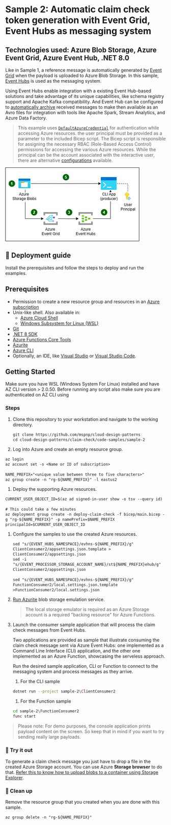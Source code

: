 # Sample 2: Automatic claim check token generation with Event Grid, Event Hubs as messaging system

## Technologies used: Azure Blob Storage, Azure Event Grid, Azure Event Hub, .NET 8.0

Like in Sample 1, a reference message is automatically generated by [Event Grid](https://azure.microsoft.com/services/event-grid/) when the payload is uploaded to Azure Blob Storage. In this sample, [Event Hubs](https://learn.microsoft.com/azure/event-hubs) is used as the messaging system.

Using Event Hubs enable integration with a existing Event Hub-based solutions and take advantage of its unique capabilities, like schema registry support and Apache Kafka compatibility. And Event Hub can be configured to [automatically archive](https://learn.microsoft.com/azure/event-hubs/event-hubs-capture-overview) received messages to make then available as an Avro files for integration with tools like Apache Spark, Stream Analytics, and Azure Data Factory.

> This example uses [`DefaultAzureCredential`](https://learn.microsoft.com/dotnet/azure/sdk/authentication/#defaultazurecredential) for authentication while accessing Azure resources. the user principal must be provided as a parameter to the included Bicep script. The Bicep script is responsible for assigning the necessary RBAC (Role-Based Access Control) permissions for accessing the various Azure resources. While the principal can be the account associated with the interactive user, there are alternative [configurations](https://learn.microsoft.com/dotnet/azure/sdk/authentication/?tabs=command-line#exploring-the-sequence-of-defaultazurecredential-authentication-methods) available.

![Message with Claim Check](images/sample-2-diagram.png)

## :rocket: Deployment guide

Install the prerequisites and follow the steps to deploy and run the examples.

## Prerequisites

- Permission to create a new resource group and resources in an [Azure subscription](https://azure.com/free)
- Unix-like shell. Also available in:
  - [Azure Cloud Shell](https://shell.azure.com/)
  - [Windows Subsystem for Linux (WSL)](https://learn.microsoft.com/windows/wsl/install)
- [Git](https://git-scm.com/downloads)
- [.NET 8 SDK](https://dotnet.microsoft.com/download/dotnet/8.0)
- [Azure Functions Core Tools](https://learn.microsoft.com/azure/azure-functions/functions-run-local#install-the-azure-functions-core-tools)
- [Azurite](/azure/storage/common/storage-use-azurite)
- [Azure CLI](https://learn.microsoft.com/cli/azure/install-azure-cli)
- Optionally, an IDE, like  [Visual Studio](https://visualstudio.microsoft.com/downloads/) or [Visual Studio Code](https://code.visualstudio.com/).

## Getting Started

Make sure you have WSL (Windows System For Linux) installed and have AZ CLI version > 2.0.50. Before running any script also make sure you are authenticated on AZ CLI using

### Steps

1. Clone this repository to your workstation and navigate to the working directory.

   ```shell
   git clone https://github.com/mspnp/cloud-design-patterns
   cd cloud-design-patterns/claim-check/code-samples/sample-2
   ```

1. Log into Azure and create an empty resource group.

  ```azurecli
  az login
  az account set -s <Name or ID of subscription>

  NAME_PREFIX="<unique value between three to five characters>"
  az group create -n "rg-${NAME_PREFIX}" -l eastus2
  ```

1. Deploy the supporting Azure resources.

  ```azurecli
  CURRENT_USER_OBJECT_ID=$(az ad signed-in-user show -o tsv --query id)

  # This could take a few minutes
  az deployment group create -n deploy-claim-check -f bicep/main.bicep -g "rg-${NAME_PREFIX}" -p namePrefix=$NAME_PREFIX principalId=$CURRENT_USER_OBJECT_ID
  ```

1. Configure the samples to use the created Azure resources.

   ```shell
   sed "s/{EVENT_HUBS_NAMESPACE}/evhns-${NAME_PREFIX}/g" ClientConsumer2/appsettings.json.template > ClientConsumer2/appsettings.json
   sed -i "s/{EVENT_PROCESSOR_STORAGE_ACCOUNT_NAME}/st${NAME_PREFIX}ehub/g" ClientConsumer2/appsettings.json

   sed "s/{EVENT_HUBS_NAMESPACE}/evhns-${NAME_PREFIX}/g" FunctionConsumer2/local.settings.json.template >FunctionConsumer2/local.settings.json
   ```

1. [Run Azurite](https://learn.microsoft.com/azure/storage/common/storage-use-azurite#run-azurite) blob storage emulation service.

   > The local storage emulator is required as an Azure Storage account is a required "backing resource" for Azure Functions.

1. Launch the consumer sample application that will process the claim check messages from Event Hubs.

   Two applications are provided as sample that illustrate consuming the claim check message sent via Azure Event Hubs: one implemented as a Command Line Interface (CLI) application, and the other one implemented as an Azure Function, showcasing the serveless approach.

   Run the desired sample application, CLI or Function to connect to the messaging system and process messages as they arrive.

   1. For the CLI sample

   ```bash
   dotnet run --project sample-2\ClientConsumer2
   ```

   1. For the Function sample

   ```bash
   cd sample-2\FunctionConsumer2
   func start
   ```

  > Please note: For demo purposes, the console application prints payload content on the screen. So keep that in mind if you want to try sending really large payloads.

### :checkered_flag: Try it out

To generate a claim check message you just have to drop a file in the created Azure Storage account. You can use Azure **Storage browser** to do that. [Refer this to know how to upload blobs to a container using Storage Explorer](https://learn.microsoft.com/azure/storage/blobs/quickstart-storage-explorer#upload-blobs-to-the-container).

### :broom: Clean up

Remove the resource group that you created when you are done with this sample.

```azurecli
az group delete -n "rg-${NAME_PREFIX}"
```

